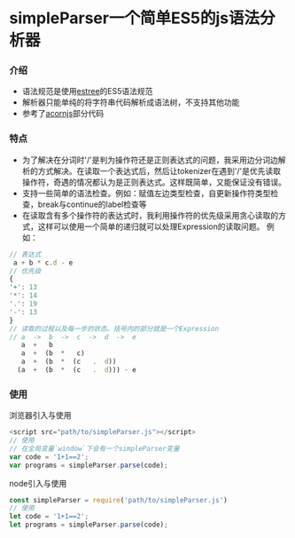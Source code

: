 # simpleParser一个简单ES5的js语法分析器

### 介绍
* 语法规范是使用[estree](https://github.com/estree/estree)的ES5语法规范
* 解析器只能单纯的将字符串代码解析成语法树，不支持其他功能
* 参考了[acornjs](https://github.com/acornjs/acorn)部分代码

### 特点
* 为了解决在分词时'/'是判为操作符还是正则表达式的问题，我采用边分词边解析的方式解决。在读取一个表达式后，然后让tokenizer在遇到'/'是优先读取操作符，奇遇的情况都认为是正则表达式。这样既简单，又能保证没有错误。
* 支持一些简单的语法检查。例如：赋值左边类型检查，自更新操作符类型检查，break与continue的label检查等
* 在读取含有多个操作符的表达式时，我利用操作符的优先级采用贪心读取的方式，这样可以使用一个简单的递归就可以处理Expression的读取问题。 
例如：
```javascript
// 表达式
 a + b * c.d - e
// 优先级
{
'+': 13
'*': 14
'.': 19
'-': 13
}
// 读取的过程以及每一步的状态。括号内的部分就是一个Expression
// a  ->  b  ->  c  ->  d  ->  e
   a  +   b
   a  +  (b  *   c)
   a  +  (b  *  (c   .  d))
  (a  +  (b  *  (c   .  d))) - e

```

### 使用
浏览器引入与使用
```javascript
<script src="path/to/simpleParser.js"></script>
// 使用
// 在全局变量`window`下会有一个simpleParser变量
var code = '1+1==2';
var programs = simpleParser.parse(code);
```
node引入与使用
```javascript
const simpleParser = require('path/to/simpleParser.js')
// 使用
let code = '1+1==2';
let programs = simpleParser.parse(code);
```

